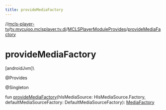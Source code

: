 ```yaml
---
title: provideMediaFactory
---
```

//[mcls-player-tv](../../../index.html)/[tv.mycujoo.mclsplayer.tv.di](../index.html)/[MCLSPlayerModuleProvides](index.html)/[provideMediaFactory](provide-media-factory.html)



# provideMediaFactory



[androidJvm]\




@Provides



@Singleton



fun [provideMediaFactory](provide-media-factory.html)(hlsMediaSource: HlsMediaSource.Factory, defaultMediaSourceFactory: DefaultMediaSourceFactory): [MediaFactory](../../tv.mycujoo.mclsplayer.tv.player/-media-factory/index.html)




